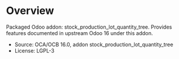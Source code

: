 # Overview

Packaged Odoo addon: stock_production_lot_quantity_tree. Provides features documented in upstream Odoo 16 under this addon.

- Source: OCA/OCB 16.0, addon stock_production_lot_quantity_tree
- License: LGPL-3
